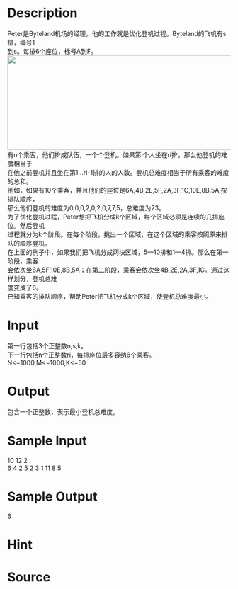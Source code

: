 
# Description

<div class="content"><div>Peter是Byteland机场的经理。他的工作就是优化登机过程。Byteland的飞机有s排，编号1</div>
<div>到s。每排6个座位，标号A到F。</div>
<div><img src="source/bzoj/4493/img/aHR0cHM6Ly9seWRzeS5jb20vSnVkZ2VPbmxpbmUvdXBsb2FkLzIwMTYwNC8xMSgzKS5wbmc=.png" width="577" height="214" alt=""/></div>
<div>有n个乘客，他们排成队伍，一个个登机。如果第i个人坐在ri排，那么他登机的难度相当于</div>
<div>在他之前登机并且坐在第1...ri-1排的人的人数。登机总难度相当于所有乘客的难度的总和。</div>
<div>例如，如果有10个乘客，并且他们的座位是6A,4B,2E,5F,2A,3F,1C,10E,8B,5A,按排队顺序，</div>
<div>那么他们登机的难度为0,0,0,2,0,2,0,7,7,5，总难度为23。</div>
<div>为了优化登机过程，Peter想把飞机分成k个区域，每个区域必须是连续的几排座位。然后登机</div>
<div>过程就分为k个阶段。在每个阶段，挑出一个区域，在这个区域的乘客按照原来排队的顺序登机。</div>
<div>在上面的例子中，如果我们把飞机分成两块区域，5—10排和1—4排。那么在第一阶段，乘客</div>
<div>会依次坐6A,5F,10E,8B,5A；在第二阶段，乘客会依次坐4B,2E,2A,3F,1C。通过这样划分，登机总难</div>
<div>度变成了6。</div>
<div>已知乘客的排队顺序，帮助Peter把飞机分成k个区域，使登机总难度最小。</div>
<p></p></div>

# Input

<div class="content"><div>第一行包括3个正整数n,s,k。</div>
<div>下一行包括n个正整数ri，每排座位最多容纳6个乘客。</div>
<div>N&lt;=1000,M&lt;=1000,K&lt;=50</div>
<div></div>
<p></p></div>

# Output

<div class="content"><div>包含一个正整数，表示最小登机总难度。</div>
<p></p></div>

# Sample Input

<div class="content"><span class="sampledata">10 12 2<br/>
6 4 2 5 2 3 1 11 8 5</span></div>

# Sample Output

<div class="content"><span class="sampledata">6<br/>
</span></div>

# Hint

<div class="content"><p></p></div>

# Source

<div class="content"><p><a href="problemset.php?search="></a></p></div>

